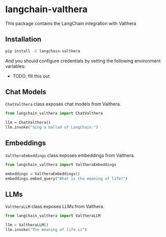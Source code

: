 # langchain-valthera

This package contains the LangChain integration with Valthera

## Installation

```bash
pip install -U langchain-valthera
```

And you should configure credentials by setting the following environment variables:

* TODO: fill this out

## Chat Models

`ChatValthera` class exposes chat models from Valthera.

```python
from langchain_valthera import ChatValthera

llm = ChatValthera()
llm.invoke("Sing a ballad of LangChain.")
```

## Embeddings

`ValtheraEmbeddings` class exposes embeddings from Valthera.

```python
from langchain_valthera import ValtheraEmbeddings

embeddings = ValtheraEmbeddings()
embeddings.embed_query("What is the meaning of life?")
```

## LLMs
`ValtheraLLM` class exposes LLMs from Valthera.

```python
from langchain_valthera import ValtheraLLM

llm = ValtheraLLM()
llm.invoke("The meaning of life is")
```
